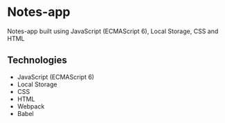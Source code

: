 # Notes-app
Notes-app built using JavaScript (ECMAScript 6), Local Storage, CSS and HTML

## Technologies
 * JavaScript (ECMAScript 6)
 * Local Storage
 * CSS
 * HTML
 * Webpack
 * Babel
 
